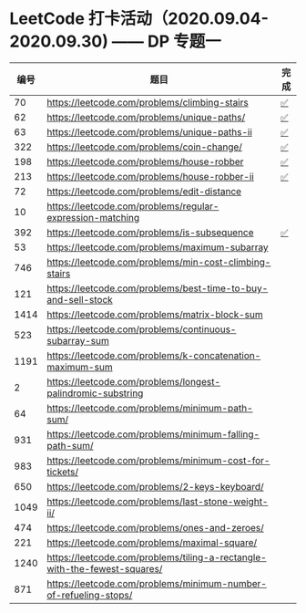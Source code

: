 # LeetCode 打卡活动（2020.09.04-2020.09.30) —— DP 专题一

| 编号 | 题目                                                          |完成                              |
| ---- | ------------------------------------------------------------ | -------------------------------- |
|70    |https://leetcode.com/problems/climbing-stairs                 | [✅](ClimbingStairs.go)|
|62    |https://leetcode.com/problems/unique-paths/                   | [✅](UniquePaths.go)   |
|63    |https://leetcode.com/problems/unique-paths-ii                 | [✅](UniquePaths_2.go) |
|322   |https://leetcode.com/problems/coin-change/                    | [✅](CoinChange.go)    |
|198   |https://leetcode.com/problems/house-robber                    | [✅](HouseRobber.go)    |
|213   |https://leetcode.com/problems/house-robber-ii                 | [✅](HouseRobber_2.go)  |
|72    |https://leetcode.com/problems/edit-distance                   |   |
|10    |https://leetcode.com/problems/regular-expression-matching     |                              |
|392   |https://leetcode.com/problems/is-subsequence                  | [✅](IsSubsequence.go) |
|53    |https://leetcode.com/problems/maximum-subarray                |                              |
|746   |https://leetcode.com/problems/min-cost-climbing-stairs        |                              |
|121   |https://leetcode.com/problems/best-time-to-buy-and-sell-stock |                              |
|1414  |https://leetcode.com/problems/matrix-block-sum                |                              |
|523   |https://leetcode.com/problems/continuous-subarray-sum         |                              |
|1191  |https://leetcode.com/problems/k-concatenation-maximum-sum     |                              |
|2     |https://leetcode.com/problems/longest-palindromic-substring   |                              |
| 64   |https://leetcode.com/problems/minimum-path-sum/              |                              |
|931   |https://leetcode.com/problems/minimum-falling-path-sum/      |                              |
|983   |https://leetcode.com/problems/minimum-cost-for-tickets/      |                              |
|650   |https://leetcode.com/problems/2-keys-keyboard/               |                              |
|1049  |https://leetcode.com/problems/last-stone-weight-ii/          |                              |
|474   |https://leetcode.com/problems/ones-and-zeroes/               |                              |
|221   |https://leetcode.com/problems/maximal-square/                |                              |
|1240  |https://leetcode.com/problems/tiling-a-rectangle-with-the-fewest-squares/ |                              |
|871   |https://leetcode.com/problems/minimum-number-of-refueling-stops/ |                              |

